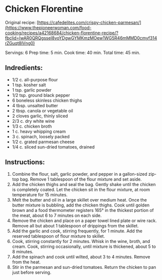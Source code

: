 # Chicken Florentine

Original recipe: [https://cafedelites.com/crispy-chicken-parmesan/](https://www.thepioneerwoman.com/food-cooking/recipes/a42168684/chicken-florentine-recipe/?fbclid=IwAR0QRQgsseI8voYDgwGYMKmzMOew1WG5R46mMMD0cmyf314rZGuqt8lVng0)

Servings: 6
Prep time: 5 min.
Cook time: 40 min.
Total time: 45 min.

## Indredients:
- 1/2 c. all-purpose flour
- 1 tsp. kosher salt
- 1 tsp. garlic powder
- 1/2 tsp. ground black pepper
- 6 boneless skinless chicken thighs
- 4 tbsp. unsalted butter
- 2 tbsp. canola or vegetable oil
- 2 cloves garlic, thinly sliced
- 2/3 c. dry white wine
- 1/3 c. chicken broth
- 1 c. heavy whipping cream
- 3 c. spinach, loosely packed
- 1/2 c. grated parmesan cheese
- 1/4 c. sliced sun-dried tomatoes, drained

## Instructions:
1. Combine the flour, salt, garlic powder, and pepper in a gallon-sized zip-top bag. Remove 1 tablespoon of the flour mixture and set aside.
3. Add the chicken thighs and seal the bag. Gently shake until the chicken is completely coated. Let the chicken sit in the flour mixture, at room temperature for 15 minutes. 
4. Melt the butter and oil in a large skillet over medium heat. Once the butter mixture is bubbling, add the chicken thighs. Cook until golden brown and a food thermometer registers 165° in the thickest portion of the meat, about 6 to 7 minutes on each side.
5. Remove the chicken and place on a paper towel lined plate or wire rack. Remove all but about 1 tablespoon of drippings from the skillet. 
6. Add the garlic and cook, stirring frequently, for 1 minute. Add the reserved tablespoon of flour mixture to skillet.
7. Cook, stirring constantly for 2 minutes. Whisk in the wine, broth, and cream. Cook, stirring occasionally, until mixture is thickened, about 5 to 8 minutes.
8. Add the spinach and cook until wilted, about 3 to 4 minutes. Remove from the heat. 
9. Stir in the parmesan and sun-dried tomatoes. Return the chicken to pan just before serving. 
